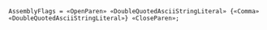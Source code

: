 <!-- This file is generated automatically by infrastructure scripts. Please don't edit by hand. -->

<!-- markdownlint-disable first-line-h1 -->

```{ .ebnf .slang-ebnf #AssemblyFlags }
AssemblyFlags = «OpenParen» «DoubleQuotedAsciiStringLiteral» {«Comma» «DoubleQuotedAsciiStringLiteral»} «CloseParen»;
```
